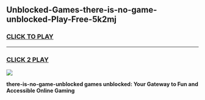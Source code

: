 
## Unblocked-Games-there-is-no-game-unblocked-Play-Free-5k2mj
<h3>
<a href="https://premium76.site?title=there-is-no-game-unblocked&ref=17A">CLICK TO PLAY</a></h3>
<hr>

<h3>
<a href="https://premium76.site?title=there-is-no-game-unblocked&ref=17A">CLICK 2 PLAY</a>
  
</h3>

<a href="https://premium76.site?title=there-is-no-game-unblocked&ref=17A"><img src="https://clearcache.store/games.png"></a>


**there-is-no-game-unblocked games unblocked: Your Gateway to Fun and Accessible Online Gaming**
